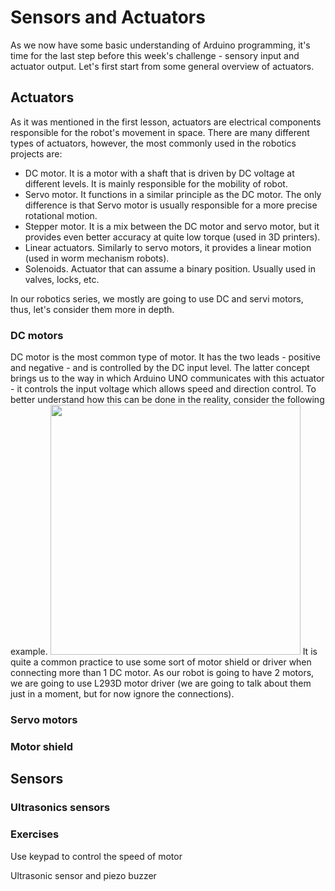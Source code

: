 # Sensors and Actuators

As we now have some basic understanding of Arduino programming, it's time for the last step before this week's challenge - sensory input and actuator output. Let's first start from some general overview of actuators.

## Actuators

As it was mentioned in the first lesson, actuators are electrical components responsible for the robot's movement in space. There are many different types of actuators, however, the most commonly used in the robotics projects are:
- DC motor. It is a motor with a shaft that is driven by DC voltage at different levels. It is mainly responsible for the mobility of robot.
- Servo motor. It functions in a similar principle as the DC motor. The only difference is that Servo motor is usually responsible for a more precise rotational motion.
- Stepper motor. It is a mix between the DC motor and servo motor, but it provides even better accuracy at quite low torque (used in 3D printers).
- Linear actuators. Similarly to servo motors, it provides a linear motion (used in worm mechanism robots).
- Solenoids. Actuator that can assume a binary position. Usually used in valves, locks, etc.

In our robotics series, we mostly are going to use DC and servi motors, thus, let's consider them more in depth.

### DC motors

DC motor is the most common type of motor. It has the two leads - positive and negative - and is controlled by the DC input level. The latter concept brings us to the way in which Arduino UNO communicates with this actuator - it controls the input voltage which allows speed and direction control. To better understand how this can be done in the reality, consider the following example.
<img src = "https://lastminuteengineers.com/wp-content/uploads/arduino/Wiring-L293D-Motor-Driver-IC-with-DC-Motors-Arduino.png" width = "400">
It is quite a common practice to use some sort of motor shield or driver when connecting more than 1 DC motor. As our robot is going to have 2 motors, we are going to use L293D motor driver (we are going to talk about them just in a moment, but for now ignore the connections).

### Servo motors

### Motor shield

## Sensors

### Ultrasonics sensors


### Exercises

Use keypad to control the speed of motor

Ultrasonic sensor and piezo buzzer
